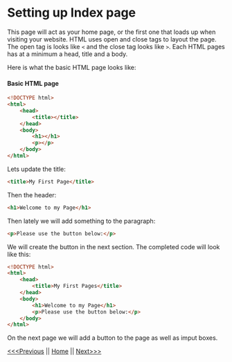 # Setting up Index page

This page will act as your home page, or the first one that loads up when visiting your website. HTML uses open and close tags to layout the page.  The open tag is looks like `<` and the close tag looks like `>`.  Each HTML pages has at a minimum a head, title and a body.   

Here is what the basic HTML page looks like:

#### Basic HTML page

```html
<!DOCTYPE html>
<html>
    <head>
        <title></title>
    </head>
    <body>
        <h1></h1>
        <p></p>
    </body>
</html>
```

Lets update the title:
```HTML
<title>My First Page</title>
```

Then the header:
```HTML
<h1>Welcome to my Page</h1>
```

Then lately we will add something to the paragraph:
```HTML
<p>Please use the button below:</p>
```

We will create the button in the next section.  The completed code will look like this:
```html
<!DOCTYPE html>
<html>
    <head>
        <title>My First Pages</title>
    </head>
    <body>
        <h1>Welcome to my Page</h1>
        <p>Please use the button below:</p>
    </body>
</html>
```
On the next page we will add a button to the page as well as imput boxes.

[<<<Previous](VCSsetup.md) || [Home](README.md) || [Next>>>](HTML2.md)